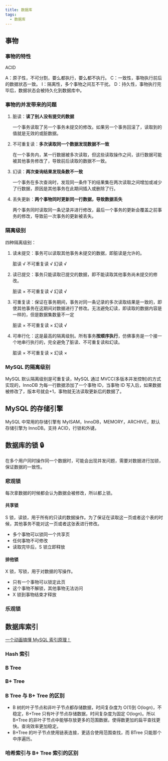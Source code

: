 ```yaml
---
title: 数据库
tags:
  - 数据库
---
```


## 事物

### 事物的特性

ACID

A：原子性，不可分割，要么都执行，要么都不执行。
C：一致性，事物执行前后的数据状态一致。
I：隔离性，多个事物之间互不干扰。
D：持久性，事物执行完毕后，数据状态会被持久化到数据库中。

### 事物的并发带来的问题

1. 脏读：**读了别人没有提交的数据**

   一个事务读取了另一个事务未提交的修改。如果另一个事务回滚了，读取到的值就是无效的或脏数据。

2. 不可重复读：**多次读取同一个数据发现数据不一致**

   在一个事务内，某一行数据被多次读取，但这些读取操作之间，该行数据可能被其他事务修改了，导致前后读取的数据不一致。

3. 幻读：**两次查询结果发现条数不一致**

   一个事务在多次查询时，发现同一条件下的结果集在两次读取之间增加或减少了行数据，原因是其他事务在此期间插入或删除了行。

4. 丢失更新：**两个事物同时更新同一行数据，导致数据丢失**

   两个事务同时读取同一条记录并进行修改，最后一个事务的更新会覆盖之前事务的修改，导致前一次事务的更新被丢失。

### 隔离级别

四种隔离级别：

1. 读未提交：事务可以读取其他事务未提交的数据，即脏读是允许的。

   脏读 √ 不可重复读 √ 幻读 √

2. 读已提交：事务只能读取已提交的数据，即不能读取其他事务尚未提交的修改。

   脏读 × 不可重复读 √ 幻读 √

3. 可重复读：保证在事务期间，事务对同一条记录的多次读取结果是一致的，即使其他事务在这期间对数据进行了修改。无法避免幻读，即读取的数据内容是一样的，但是数据集数量不一定

   脏读 × 不可重复读 × 幻读 √

4. 可串行化：这是最高的隔离级别。所有事务**按顺序执行**，仿佛事务是一个接一个地串行执行的，完全避免了脏读、不可重复读和幻读。

   脏读 × 不可重复读 × 幻读 ×

### MySQL 的隔离级别

MySQL 默认隔离级别是可重复读，MySQL 通过 MVCC(多版本并发控制)的方式实现的，InnoDB 为每一行数据添加了一个事物 ID，当事物 ID 写入后，如果数据被修改了，版本号就会+1，事物就无法读取更新后的数据了。

## MySQL 的存储引擎

MySQL 中常用的存储引擎有 MyISAM，InnoDB，MEMORY，ARCHIVE，默认存储引擎为 InnoDB。支持 ACID，行锁和外键。

## 数据库的锁 🔒

在多个用户同时操作同一个数据时，可能会出现并发问题，需要对数据进行加锁，保证数据的一致性。

### 悲观锁

每次拿数据的时候都会认为数据会被修改，所以都上锁。

#### 共享锁

S 锁，读锁，用于所有的只读的数据操作。为了保证在读取这一页或者这个表的时候，其他事务不能对这一页或者这张表进行修改。

- 多个事物可以锁同一个共享页
- 任何事物不可修改
- 读取完毕后，S 锁立即释放

#### 排他锁

X 锁，写锁，用于对数据的写操作。

- 只有一个事物可以锁定此页
- 这个事物不解锁，其他事物无法访问
- X 锁到事物结束才释放

### 乐观锁

## 数据库索引

[一个动画搞懂 MySQL 索引原理！](https://www.bilibili.com/video/BV1pJ4m1j7Pm/?spm_id_from=333.337.search-card.all.click&vd_source=ebd98163213e8a772c16f0e50f1d313b)

### Hash 索引

### B Tree

### B+ Tree

### B Tree 与 B+ Tree 的区别

- B 树的叶子节点和非叶子节点都存储数据，时间复杂度为 O(1)到 O(logn)，不稳定，B+Tree 只有叶子节点存储数据，时间复杂度为固定 O(logn)。所以 B+Tree 的非叶子节点中能够存放更多的范围数据，使得数更加的扁平查找更快。查询效率更加稳定。
- B+Tree 的叶子节点使用链表连接，更适合使用范围查找，而 BTree 只能那个中序遍历。

### 哈希索引与 B+ Tree 索引的区别
